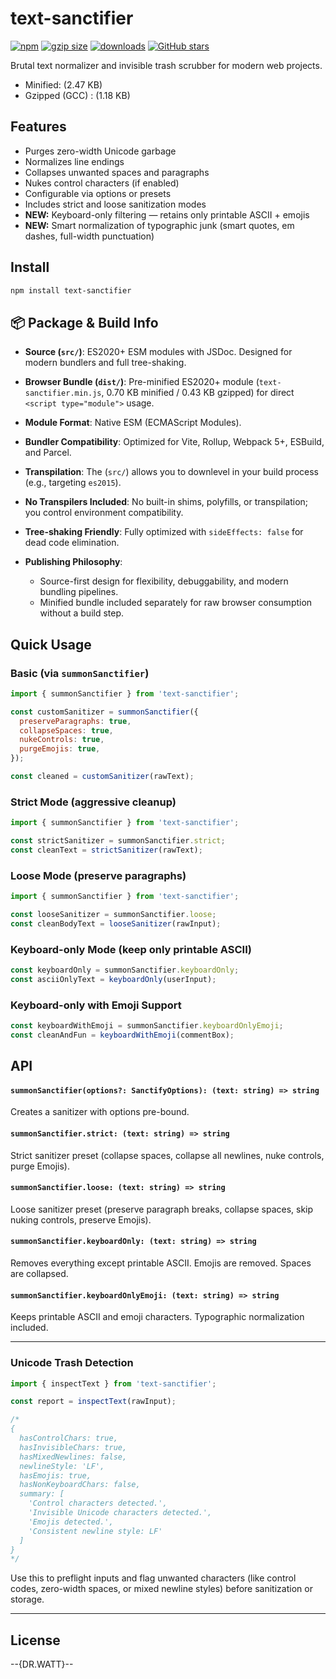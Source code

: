 # text-sanctifier

[![npm](https://img.shields.io/npm/v/text-sanctifier)](https://www.npmjs.com/package/text-sanctifier)
[![gzip size](https://img.shields.io/bundlephobia/minzip/text-sanctifier)](https://bundlephobia.com/package/text-sanctifier)
[![downloads](https://img.shields.io/npm/dw/text-sanctifier)](https://www.npmjs.com/package/text-sanctifier)
[![GitHub stars](https://img.shields.io/github/stars/iWhatty/text-sanctifier?style=social)](https://github.com/iWhatty/text-sanctifier)


Brutal text normalizer and invisible trash scrubber for modern web projects.

* Minified: (2.47 KB)
* Gzipped (GCC) : (1.18 KB)

## Features

* Purges zero-width Unicode garbage
* Normalizes line endings
* Collapses unwanted spaces and paragraphs
* Nukes control characters (if enabled)
* Configurable via options or presets
* Includes strict and loose sanitization modes
* **NEW:** Keyboard-only filtering — retains only printable ASCII + emojis
* **NEW:** Smart normalization of typographic junk (smart quotes, em dashes, full-width punctuation)

## Install

```bash
npm install text-sanctifier
```

## 📦 Package & Build Info

* **Source (`src/`)**: ES2020+ ESM modules with JSDoc. Designed for modern bundlers and full tree-shaking.
* **Browser Bundle (`dist/`)**: Pre-minified ES2020+ module (`text-sanctifier.min.js`, 0.70 KB minified / 0.43 KB gzipped) for direct `<script type="module">` usage.
* **Module Format**: Native ESM (ECMAScript Modules).
* **Bundler Compatibility**: Optimized for Vite, Rollup, Webpack 5+, ESBuild, and Parcel.
* **Transpilation**: The (`src/`) allows you to downlevel in your build process (e.g., targeting `es2015`).
* **No Transpilers Included**: No built-in shims, polyfills, or transpilation; you control environment compatibility.
* **Tree-shaking Friendly**: Fully optimized with `sideEffects: false` for dead code elimination.
* **Publishing Philosophy**:

  * Source-first design for flexibility, debuggability, and modern bundling pipelines.
  * Minified bundle included separately for raw browser consumption without a build step.

## Quick Usage

### Basic (via `summonSanctifier`)

```javascript
import { summonSanctifier } from 'text-sanctifier';

const customSanitizer = summonSanctifier({
  preserveParagraphs: true,
  collapseSpaces: true,
  nukeControls: true,
  purgeEmojis: true,
});

const cleaned = customSanitizer(rawText);
```

### Strict Mode (aggressive cleanup)

```javascript
import { summonSanctifier } from 'text-sanctifier';

const strictSanitizer = summonSanctifier.strict;
const cleanText = strictSanitizer(rawText);
```

### Loose Mode (preserve paragraphs)

```javascript
import { summonSanctifier } from 'text-sanctifier';

const looseSanitizer = summonSanctifier.loose;
const cleanBodyText = looseSanitizer(rawInput);
```

### Keyboard-only Mode (keep only printable ASCII)

```javascript
const keyboardOnly = summonSanctifier.keyboardOnly;
const asciiOnlyText = keyboardOnly(userInput);
```

### Keyboard-only with Emoji Support

```javascript
const keyboardWithEmoji = summonSanctifier.keyboardOnlyEmoji;
const cleanAndFun = keyboardWithEmoji(commentBox);
```

## API

#### `summonSanctifier(options?: SanctifyOptions): (text: string) => string`

Creates a sanitizer with options pre-bound.

#### `summonSanctifier.strict: (text: string) => string`

Strict sanitizer preset (collapse spaces, collapse all newlines, nuke controls, purge Emojis).

#### `summonSanctifier.loose: (text: string) => string`

Loose sanitizer preset (preserve paragraph breaks, collapse spaces, skip nuking controls, preserve Emojis).

#### `summonSanctifier.keyboardOnly: (text: string) => string`

Removes everything except printable ASCII. Emojis are removed. Spaces are collapsed.

#### `summonSanctifier.keyboardOnlyEmoji: (text: string) => string`

Keeps printable ASCII and emoji characters. Typographic normalization included.

---


### Unicode Trash Detection

```javascript
import { inspectText } from 'text-sanctifier';

const report = inspectText(rawInput);

/*
{
  hasControlChars: true,
  hasInvisibleChars: true,
  hasMixedNewlines: false,
  newlineStyle: 'LF',
  hasEmojis: true,
  hasNonKeyboardChars: false,
  summary: [
    'Control characters detected.',
    'Invisible Unicode characters detected.',
    'Emojis detected.',
    'Consistent newline style: LF'
  ]
}
*/
```

Use this to preflight inputs and flag unwanted characters (like control codes, zero-width spaces, or mixed newline styles) before sanitization or storage.


---

## License

\--{DR.WATT}--
